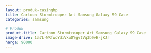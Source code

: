 ```yaml
---
layout: produk-casinghp
title: Cartoon Stormtrooper Art Samsung Galaxy S9 Case
categories: samsung

# Produk
product-title: Cartoon Stormtrooper Art Samsung Galaxy S9 Case
image-drive: 1a7L-WRfwoYdiVkuDYgvtVq3b9vE-jKJr
harga: 90000
---
```

